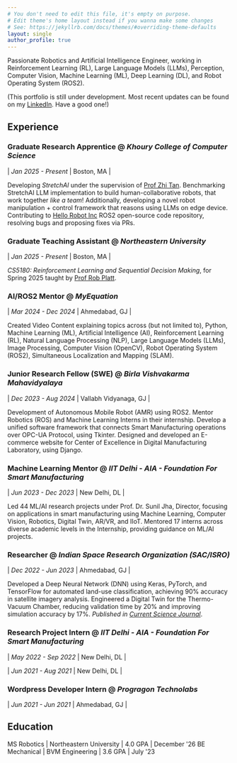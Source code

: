 ```yaml
---
# You don't need to edit this file, it's empty on purpose.
# Edit theme's home layout instead if you wanna make some changes
# See: https://jekyllrb.com/docs/themes/#overriding-theme-defaults
layout: single
author_profile: true
---
```


<!-- ## Robotics and AI Engineer -->

Passionate Robotics and Artificial Intelligence Engineer, working in Reinforcement Learning (RL), Large Language Models (LLMs), Perception, Computer Vision, Machine Learning (ML), Deep Learning (DL), and Robot Operating System (ROS2).

(This portfolio is still under development. Most recent updates can be found on my [LinkedIn](https://www.linkedin.com/in/keivalya). Have a good one!)

## Experience

### Graduate Research Apprentice @ _Khoury College of Computer Science_

| _Jan 2025 - Present_ | Boston, MA |

Developing _StretchAI_ under the supervision of [Prof Zhi Tan](https://zhi.fyi/). Benchmarking StretchAI LLM implementation to build human-collaborative robots, that work together _like a team_! Additionally, developing a novel robot manipulation + control framework that reasons using LLMs on edge device. Contributing to [Hello Robot Inc](https://hello-robot.com/) ROS2 open-source code repository, resolving bugs and proposing fixes via PRs.

### Graduate Teaching Assistant @ _Northeastern University_

| _Jan 2025 - Present_ | Boston, MA |

_CS5180: Reinforcement Learning and Sequential Decision Making_, for Spring 2025 taught by [Prof Rob Platt](https://www.khoury.northeastern.edu/people/robert-platt/).

### AI/ROS2 Mentor @ _MyEquation_

| _Mar 2024 - Dec 2024_ | Ahmedabad, GJ |

Created Video Content explaining topics across (but not limited to), Python, Machine Learning (ML), Artificial Intelligence (AI), Reinforcement Learning (RL), Natural Language Processing (NLP), Large Language Models (LLMs), Image Processing, Computer Vision (OpenCV), Robot Operating System (ROS2), Simultaneous Localization and Mapping (SLAM).


### Junior Research Fellow (SWE) @ _Birla Vishvakarma Mahavidyalaya_

| _Dec 2023 - Aug 2024_ | Vallabh Vidyanaga, GJ |

Development of Autonomous Mobile Robot (AMR) using ROS2. Mentor Robotics (ROS) and Machine Learning Interns in their internship. Develop a unified software framework that connects Smart Manufacturing operations over OPC-UA Protocol, using Tkinter. Designed and developed an E-commerce website for Center of Excellence in Digital Manufacturing Laboratory, using Django.

### Machine Learning Mentor @ _IIT Delhi - AIA - Foundation For Smart Manufacturing_

| _Jun 2023 - Dec 2023_ | New Delhi, DL |

Led 44 ML/AI research projects under Prof. Dr. Sunil Jha, Director, focusing on applications in smart manufacturing using Machine Learning, Computer Vision, Robotics, Digital Twin, AR/VR, and IIoT. Mentored 17 interns across diverse academic levels in the Internship, providing guidance on ML/AI projects.

### Researcher @ _Indian Space Research Organization (SAC/ISRO)_

| _Dec 2022 - Jun 2023_ | Ahmedabad, GJ |

Developed a Deep Neural Network (DNN) using Keras, PyTorch, and TensorFlow for automated land-use classification, achieving 90% accuracy in satellite imagery analysis. Engineered a Digital Twin for the Thermo-Vacuum Chamber, reducing validation time by 20% and improving simulation accuracy by 17%. *Published in [Current Science Journal]()*.

### Research Project Intern @ _IIT Delhi - AIA - Foundation For Smart Manufacturing_

| _May 2022 - Sep 2022_ | New Delhi, DL |



| _Jun 2021 - Aug 2021_ | New Delhi, DL |



### Wordpress Developer Intern @ _Progragon Technolabs_

| _Jun 2021 - Jun 2021_ | Ahmedabad, GJ |

## Education

MS Robotics | Northeastern University | 4.0 GPA | December '26
BE Mechanical | BVM Engineering | 3.6 GPA | July '23
